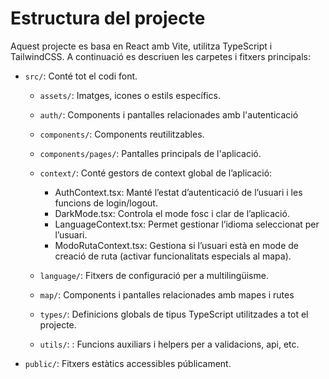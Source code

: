 # Estructura del projecte

Aquest projecte es basa en React amb Vite, utilitza TypeScript i TailwindCSS. A continuació es descriuen les carpetes i fitxers principals:

- `src/`: Conté tot el codi font.
  - `assets/`: Imatges, icones o estils específics.
  - `auth/`: Components i pantalles relacionades amb l'autenticació
  - `components/`: Components reutilitzables.
  - `components/pages/`: Pantalles principals de l'aplicació.
  - `context/`:  Conté gestors de context global de l’aplicació:
    - AuthContext.tsx: Manté l’estat d’autenticació de l’usuari i les funcions de login/logout.
    - DarkMode.tsx: Controla el mode fosc i clar de l’aplicació.
    - LanguageContext.tsx: Permet gestionar l’idioma seleccionat per l’usuari.
    - ModoRutaContext.tsx: Gestiona si l’usuari està en mode de creació de ruta (activar funcionalitats especials al mapa).
  
  - `language/`: Fitxers de configuració per a multilingüisme.
  - `map/`: Components i pantalles relacionades amb mapes i rutes
  - `types/`: Definicions globals de tipus TypeScript utilitzades a tot el projecte.
  - `utils/`: : Funcions auxiliars i helpers per a validacions, api, etc.
- `public/`: Fitxers estàtics accessibles públicament.

